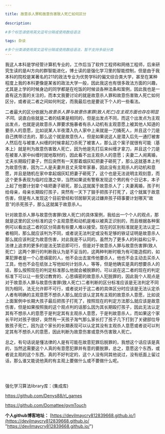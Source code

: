 ```yaml
---

title: 故意杀人罪和故意伤害致人死亡如何区分
 
description: 

#多个标签请使用英文逗号分隔或使用数组语法

tags: 杂谈

#多个分类请使用英文逗号分隔或使用数组语法，暂不支持多级分类
---
```


我这人本科是学经管计算机专业的，工作后当了软件工程师和网络工程师，后来研究生读的是AI方向的群智能进化，博士读的是强化学习里的智能控制，但是由于我本科的院校是某著名的211的政法专业为优势学科的偏文综合类大学，甚至在某种程度上我的本科更像是某省的政法大学一般，因此我这也有很多政法方面的兴趣，尤其是上学的时候身边的同学都是在吃饭的时候谈各种法条和案例，因此我也是一直有这方面的关注的，而本文我要讨论的就是故意杀人罪和故意伤害致人死亡如何区分，或者说二者之间如何判定，而我最后也是要说下个人的一些看法。



二者最大的区分依据为*故意杀人罪与故意伤害罪(致人死亡)在主观方面也存在明显不同*。说直白些就是二者的结果是相同的，但是出发点不同，而这个出发点为主观出发点，也就是说故意杀人罪要求施暴者有杀人动机有主观意愿上被其他人知道的要杀人的意愿，比如说某人半夜潜入仇人家中上来就是一刀捅死人，并且这个刀是自己携带过去的，那么这个就是故意伤人，但是如果说这人是潜入后先一通打被害人然后在与被害人纠缠的时候拿起刀杀死了被害人，那么这个案子就很有可能（基本上）就是判为故意伤害致人死亡，因为他是先打后来纠缠才拿刀，并且这个刀是在被害人家中纠缠时就地取材的，因此看不出主观杀人的意愿；夫妻二人闹离婚，丈夫长期殴打妻子，然后突然有一天那着烟灰缸把妻子砸死了，那么这就基本上判为故意伤害，因为二人是夫妻并且丈夫常年家暴，因此没有主观杀人的动机和意愿，并且是随机在家中拿起烟灰缸把妻子砸死了，这个也是无法说明主观刻意，而这个更多表现为临时应激之举，当然如果说有警察发现这个男的有个日记本，本子上起了他要计划拿个啥把妻子砸死，那么这就属于故意杀人了；夫妻离婚，孩子判给母亲，母亲长期殴打孩子，突然有一天下了狠手把孩子打死了，这个就属于故意伤害，但是有人发现这个目前曾经和邻居聊天说过嫌弃孩子碍事要计划哪天“故意”的杀死孩子，那么这就属于故意杀人。



针对故意杀人罪与故意伤害罪(致人死亡)的具体案例，我给出一个个人的观点，那就是这里的区分标准的这个主观意愿和动机是难以被真正识别的，而且根据各种案例可以看出这二者的区分简直有些要人难以接受。现在的区别标准就是无法认定二者相同，那么就应该判为不同，或者说无法判定或没有足够的铁证证明是故意杀人那么就应该判定为故意伤害，对此我是不认同的。虽然为了更多人的利益和公平，法律上追求的更多的是法无禁忌即可行，但是对于故意杀人罪与故意伤害罪(致人死亡）这两个罪行的判断我认为是不妥当的，这两种判断时极为有可能造假的，如果犯罪者是一个心思缜密的人，他不会出去宣传他要杀人，他也不会主动去买杀人工具，他也不会在纸张上写他如何计划杀人，等等，但是他确实是真的想要杀人的话，那么按照现在的判定标准那么他就会被脱罪的，可以说在这二者的现在的判定标准下可以让一些受过教育的、心思缜密的故意杀人犯脱罪的，因此我个人观点是对于故意杀人罪与故意伤害罪(致人死亡)二者判断的区分标准应该是无法判定不同则为相同，法无允许即不可行，或者说对于这二者的具体区分时应该是无法认定杀人者有明确的主观意愿不想杀人那么就应该认定其有主观的故意杀人意愿，比如说上面案例中长期大孩子最后把孩子打死了，按照现在的判定方法那么就应该是故意伤害，但是如果按照我的这个观点判的话那么因为其长期殴打孩子，因此无法认定其有不想杀人的意愿于是判定其有主观杀人意愿，于是判故意杀人，而如果这个家长平时对孩子很好，突然有一天孩子淘气那么家长打了孩子几下打到了关键部位导致孩子死亡，因为这个家长的长期表现可以认定其没有主观杀人意愿或者说可以判定其有不想杀人的意愿，因此判断为故意伤害或意外伤害致人死亡。



总之，有句话说是懂法律的人是有可能在故意犯罪后脱罪的，我想这个话应该是真的，当然这需要这个人真的有意愿犯罪并有意的要脱罪，总之，意愿这个东西，或者说主观的这个东西，真的不好判定的，这个人没有同其他说过，没有纸面上留过话，那么谁又能说他真的有主观上要做什么或不要做什么呢。









<br/>

<br/>

强化学习算法library库：(集成库)

https://github.com/Denys88/rl_games



https://github.com/Domattee/gymTouch







**个人github博客地址：**
[https://devilmaycry812839668.github.io/](https://devilmaycry812839668.github.io/ "https://devilmaycry812839668.github.io/")